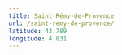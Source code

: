 ```yaml
---
title: Saint-Rémy-de-Provence
url: /saint-remy-de-provence/
latitude: 43.789
longitude: 4.831
---
```

